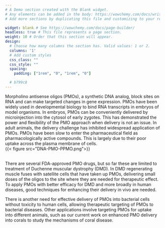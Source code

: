 ```yaml
---
# A Demo section created with the Blank widget.
# Any elements can be added in the body: https://wowchemy.com/docs/writing-markdown-latex/
# Add more sections by duplicating this file and customizing to your requirements.

widget: blank # See https://wowchemy.com/docs/page-builder/
headless: true # This file represents a page section.
weight: 10 # Order that this section will appear.
design:
  # Choose how many columns the section has. Valid values: 1 or 2.
  columns: '1'
  # Add custom styles
  css_class: ""
  css_style: ""
  spacing:
    padding: ["1rem", "0", "1rem", "0"]

  # b799c8
---
```


<div class="blank-left space-bot">
    Morpholino antisense oligos (PMOs), a synthetic DNA analog, block sites on RNA and can
    make targeted changes in gene expression. PMOs have been widely used in developmental biology to
    bind RNA transcripts in embryos of model organisms. In embryos, PMOs can be conveniently delivered
    by microinjection into the cytosol of early zygotes. This has demonstrated the power and flexibility of
    the PMO approach when delivery is not an issue. In adult animals, the delivery challenge has inhibited
    widespread application of PMOs. PMOs have been slow to enter the pharmaceutical field as
    pharmacologically active compounds. This is largely due to their poor uptake across the plasma
    membrane of cells.
</div>

<div class="blank-right">
    {{< figure src="DNA-PMO-PPMO.png">}}
</div>

<br style="clear: both"/>

There are several FDA-approved PMO drugs, but so far these are limited to
treatment of Duchenne muscular dystrophy (DMD). In DMD regenerating muscle fuses with satellite
cells that have taken up PMOs, delivering small doses of the oligos to the site where they are needed for
therapeutic effect. To apply PMOs with better efficacy for DMD and more broadly in human diseases,
good techniques for enhancing their delivery in vivo are needed.

There is another need for effective
delivery of PMOs into bacterial cells without toxicity to human cells, allowing therapeutic targeting of
PMOs to bacterial diseases. Other applications involve targeting PMOs for uptake into different animals,
such as our current work on enhanced PMO delivery into corals to study the mechanisms of coral
disease.
